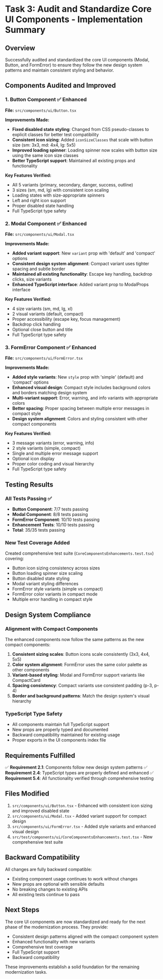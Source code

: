 # Task 3: Audit and Standardize Core UI Components - Implementation Summary

## Overview
Successfully audited and standardized the core UI components (Modal, Button, and FormError) to ensure they follow the new design system patterns and maintain consistent styling and behavior.

## Components Audited and Improved

### 1. Button Component ✅ Enhanced
**File:** `src/components/ui/Button.tsx`

**Improvements Made:**
- **Fixed disabled state styling**: Changed from CSS pseudo-classes to explicit classes for better test compatibility
- **Consistent icon sizing**: Added `iconSizeClasses` that scale with button size (sm: 3x3, md: 4x4, lg: 5x5)
- **Improved loading spinner**: Loading spinner now scales with button size using the same icon size classes
- **Better TypeScript support**: Maintained all existing props and functionality

**Key Features Verified:**
- All 5 variants (primary, secondary, danger, success, outline)
- 3 sizes (sm, md, lg) with consistent icon scaling
- Loading states with size-appropriate spinners
- Left and right icon support
- Proper disabled state handling
- Full TypeScript type safety

### 2. Modal Component ✅ Enhanced
**File:** `src/components/ui/Modal.tsx`

**Improvements Made:**
- **Added variant support**: New `variant` prop with 'default' and 'compact' options
- **Consistent design system alignment**: Compact variant uses tighter spacing and subtle border
- **Maintained all existing functionality**: Escape key handling, backdrop clicks, size variants
- **Enhanced TypeScript interface**: Added variant prop to ModalProps interface

**Key Features Verified:**
- 4 size variants (sm, md, lg, xl)
- 2 visual variants (default, compact)
- Proper accessibility (escape key, focus management)
- Backdrop click handling
- Optional close button and title
- Full TypeScript type safety

### 3. FormError Component ✅ Enhanced
**File:** `src/components/ui/FormError.tsx`

**Improvements Made:**
- **Added style variants**: New `style` prop with 'simple' (default) and 'compact' options
- **Enhanced visual design**: Compact style includes background colors and borders matching design system
- **Multi-variant support**: Error, warning, and info variants with appropriate colors
- **Better spacing**: Proper spacing between multiple error messages in compact style
- **Design system alignment**: Colors and styling consistent with other compact components

**Key Features Verified:**
- 3 message variants (error, warning, info)
- 2 style variants (simple, compact)
- Single and multiple error message support
- Optional icon display
- Proper color coding and visual hierarchy
- Full TypeScript type safety

## Testing Results

### All Tests Passing ✅
- **Button Component**: 7/7 tests passing
- **Modal Component**: 8/8 tests passing  
- **FormError Component**: 10/10 tests passing
- **Enhancement Tests**: 10/10 tests passing
- **Total**: 35/35 tests passing

### New Test Coverage Added
Created comprehensive test suite (`CoreComponentsEnhancements.test.tsx`) covering:
- Button icon sizing consistency across sizes
- Button loading spinner size scaling
- Button disabled state styling
- Modal variant styling differences
- FormError style variants (simple vs compact)
- FormError color variants in compact mode
- Multiple error handling in compact style

## Design System Compliance

### Alignment with Compact Components
The enhanced components now follow the same patterns as the new compact components:

1. **Consistent sizing scales**: Button icons scale consistently (3x3, 4x4, 5x5)
2. **Color system alignment**: FormError uses the same color palette as other components
3. **Variant-based styling**: Modal and FormError support variants like CompactCard
4. **Spacing consistency**: Compact variants use consistent padding (p-3, p-4)
5. **Border and background patterns**: Match the design system's visual hierarchy

### TypeScript Type Safety
- All components maintain full TypeScript support
- New props are properly typed and documented
- Backward compatibility maintained for existing usage
- Proper exports in the UI components index file

## Requirements Fulfilled

✅ **Requirement 2.1**: Components follow new design system patterns
✅ **Requirement 2.4**: TypeScript types are properly defined and enhanced
✅ **Requirement 5.4**: All functionality verified through comprehensive testing

## Files Modified

1. `src/components/ui/Button.tsx` - Enhanced with consistent icon sizing and improved disabled state
2. `src/components/ui/Modal.tsx` - Added variant support for compact design
3. `src/components/ui/FormError.tsx` - Added style variants and enhanced visual design
4. `src/test/components/ui/CoreComponentsEnhancements.test.tsx` - New comprehensive test suite

## Backward Compatibility

All changes are fully backward compatible:
- Existing component usage continues to work without changes
- New props are optional with sensible defaults
- No breaking changes to existing APIs
- All existing tests continue to pass

## Next Steps

The core UI components are now standardized and ready for the next phase of the modernization process. They provide:
- Consistent design patterns aligned with the compact component system
- Enhanced functionality with new variants
- Comprehensive test coverage
- Full TypeScript support
- Backward compatibility

These improvements establish a solid foundation for the remaining modernization tasks.